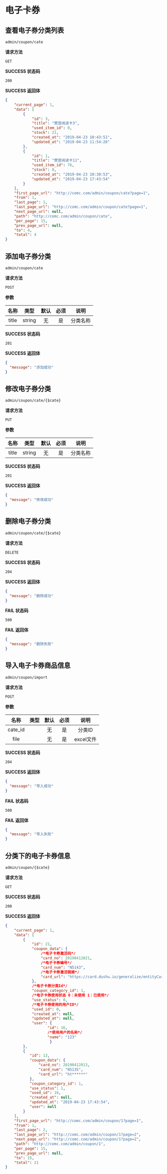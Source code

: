 # 电子卡券

## 查看电子券分类列表

`admin/coupon/cate`

**请求方法**

`GET`

**SUCCESS 状态码**

`200`

**SUCCESS 返回体**

```json
{
    "current_page": 1,
    "data": [
        {
            "id": 3,
            "title": "樊登阅读卡3",
            "used_item_id": 0,
            "stock": 21,
            "created_at": "2019-04-23 10:43:51",
            "updated_at": "2019-04-23 11:54:26"
        },
        {
            "id": 1,
            "title": "樊登阅读卡11",
            "used_item_id": 76,
            "stock": 0,
            "created_at": "2019-04-23 10:30:53",
            "updated_at": "2019-04-23 17:43:54"
        }
    ],
    "first_page_url": "http://comc.com/admin/coupon/cate?page=1",
    "from": 1,
    "last_page": 1,
    "last_page_url": "http://comc.com/admin/coupon/cate?page=1",
    "next_page_url": null,
    "path": "http://comc.com/admin/coupon/cate",
    "per_page": 15,
    "prev_page_url": null,
    "to": 4,
    "total": 4
}
```

## 添加电子券分类

`admin/coupon/cate`

**请求方法**

`POST`

**参数**

|      名称       |  类型  | 默认 | 必须 |           说明            |
| :-------------: | :----: | :--: | :--: | :-----------------------: |
|     title      | string |  无  |  是  |          分类名称           |

**SUCCESS 状态码**

`201`

**SUCCESS 返回体**

```json
{
  "message": "添加成功"
}
```

## 修改电子券分类

`admin/coupon/cate/{$cate}`

**请求方法**

`PUT`

**参数**

|      名称       |  类型  | 默认 | 必须 |           说明            |
| :-------------: | :----: | :--: | :--: | :-----------------------: |
|     title      | string |  无  |  是  |          分类名称           |

**SUCCESS 状态码**

`201`

**SUCCESS 返回体**

```json
{
  "message": "修改成功"
}
```

## 删除电子券分类

`admin/coupon/cate/{$cate}`

**请求方法**

`DELETE`

**SUCCESS 状态码**

`204`

**SUCCESS 返回体**

```json
{
  "message": "删除成功"
}
```

**FAIL 状态码**

`500`

**FAIL 返回体**

```json
{
  "message": "删除失败"
}
```


## 导入电子卡券商品信息

`admin/coupon/import`

**请求方法**

`POST`

**参数**

|      名称       |  类型  | 默认 | 必须 |           说明            |
| :-------------: | :----: | :--: | :--: | :-----------------------: |
|     cate_id      |  |  无  |  是  |          分类ID           |
|     file      |  |  无  |  是  |          excel文件          |

**SUCCESS 状态码**

`204`

**SUCCESS 返回体**

```json
{
  "message": "导入成功"
}
```

**FAIL 状态码**

`500`

**FAIL 返回体**

```json
{
  "message": "导入失败"
}
```


## 分类下的电子卡券信息

`admin/coupon/{$cate}`

**请求方法**

`GET`

**SUCCESS 状态码**

`200`

**SUCCESS 返回体**

```json
{
    "current_page": 1,
    "data": [
        {
            "id": 21,
            "coupon_data": {
                /*电子卡券激活码*/
                "card_no": 20190412021,
                /*电子卡券编号*/
                "card_num": "N5143",
                /*电子卡券激活链接*/
                "card_url": "https://card.dushu.io/generalize/entityCard/card.html?id=******"
            },
            /*电子卡券分类Id*/
            "coupon_category_id": 1,
            /*电子卡券使用状态 0：未使用 1：已使用*/
            "use_status": 0,
            /*电子卡券使用的用户ID*/
            "used_id": 0,
            "created_at": null,
            "updated_at": null,
            "user": {
                   "id": 16,
                   /*使用用户的名称*/
                   "name": "123"
                    }
        },
        {
           "id": 13,
           "coupon_data": {
               "card_no": 20190412013,
               "card_num": "N5135",
               "card_url": "ht******"
           },
           "coupon_category_id": 1,
           "use_status": 1,
           "used_id": 16,
           "created_at": null,
           "updated_at": "2019-04-23 17:43:54",
           "user": null
        }
    ],
    "first_page_url": "http://comc.com/admin/coupon/1?page=1",
    "from": 1,
    "last_page": 2,
    "last_page_url": "http://comc.com/admin/coupon/1?page=2",
    "next_page_url": "http://comc.com/admin/coupon/1?page=2",
    "path": "http://comc.com/admin/coupon/1",
    "per_page": 15,
    "prev_page_url": null,
    "to": 15,
    "total": 21
}
```



